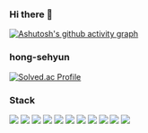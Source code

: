 ### Hi there 👋

<!--
**hong-sehyun/hong-sehyun** is a ✨ _special_ ✨ repository because its `README.md` (this file) appears on your GitHub profile.

Here are some ideas to get you started:

- 🔭 I’m currently working on ...
- 🌱 I’m currently learning ...
- 👯 I’m looking to collaborate on ...
- 🤔 I’m looking for help with ...
- 💬 Ask me about ...
- 📫 How to reach me: ...
- 😄 Pronouns: ...
- ⚡ Fun fact: ...
-->

<!-- <a href="tistory.com"><img src="https://img.shields.io/badge/<LABEL>-<Blog>-<COLOR>"/></a> -->
<!-- <img src="https://img.shields.io/badge/이름-색상코드?style=flat-square&logo=로고명&logoColor=로고색"/> -->

[![Ashutosh's github activity graph](https://github-readme-activity-graph.vercel.app/graph?username=hong-sehyun&theme=react)](https://github.com/hong-sehyun/github-readme-activity-graph)
### hong-sehyun
[![Solved.ac Profile](http://mazassumnida.wtf/api/v2/generate_badge?boj=sese0733)](https://solved.ac/seses0733/)
<div>
<!-- <a href="https://naver.com"><img src="https://img.shields.io/badge/Naver-03C75A?style=flat-square&logo=Naver&logoColor=white"/></a>
<a href="https://tistory.com"><img src="https://img.shields.io/badge/Tistory-000000?style=flat-square&logo=Tistory&logoColor=white"/></a> -->
<!-- <a href="https://bitter-crane-65f.notion.site/dff09b1aa7cf4dbaa5cdd0811ef71245?v=62142e5ffe8f428fb0018a2a9027c388&pvs=4"><img src="https://img.shields.io/badge/Notion-000000?style=flat-square&logo=Notion&logoColor=white"/></a>
   -->
</div>

### Stack
<div>
  <img src="https://img.shields.io/badge/Java-007396?style=flat-square&logo=Java&logoColor=white"/>
  <img src="https://img.shields.io/badge/JavaScript-F7DF1E?style=flat-square&logo=JavaScript&logoColor=black"/>
  <img src="https://img.shields.io/badge/React-61DAFB?style=flat-square&logo=React&logoColor=black"/>
  <img src="https://img.shields.io/badge/HTML5-E34F26?style=flat-square&logo=html5&logoColor=white"/>
  <img src="https://img.shields.io/badge/CSS3-1572B6?style=flat-square&logo=css3&logoColor=white"/>
  <img src="https://img.shields.io/badge/Firebase-FFCA28?style=flat-square&logo=Firebase&logoColor=black"/>

  <img src="https://img.shields.io/badge/MySQL-4479A1?style=flat-square&logo=MySQL&logoColor=white"/>
  <img src="https://img.shields.io/badge/Spring-6DB33F?style=flat-square&logo=Spring&logoColor=white"/>
  <img src="https://img.shields.io/badge/Python-3776AB?style=flat-square&logo=Python&logoColor=white"/>

  <img src="https://img.shields.io/badge/R-276DC3?style=flat-square&logo=R&logoColor=white"/>
  <img src="https://img.shields.io/badge/TensorFlow-FF6F00?style=flat-square&logo=TensorFlow&logoColor=white"/>


</div>
